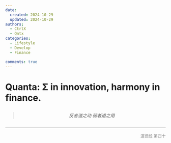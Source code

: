 ```yaml
---
date:
  created: 2024-10-29
  updated: 2024-10-29
authors:
  - CtrlX
  - Qntx
categories:
  - Lifestyle
  - Develop
  - Finance

comments: true
---
```


# Quanta: Σ in innovation, harmony in finance.


<!-- more -->


<div style="text-align: center; margin: 2em 0;">

<blockquote style="font-style: italic; font-size: 1em; line-height: 1.5;">
  反者道之动 弱者道之用
</blockquote>

</div>

---

<div style="text-align: right; font-size: 0.9em; color: #888;">
  道德经 第四十
</div>
